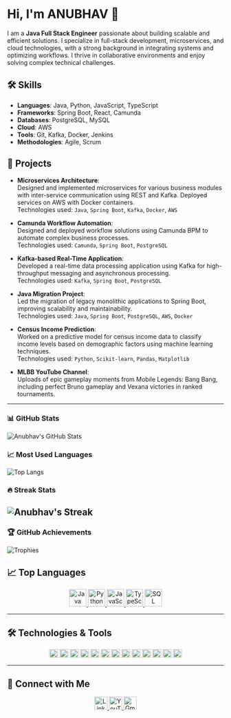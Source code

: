 # Hi, I'm ANUBHAV 👋

I am a **Java Full Stack Engineer** passionate about building scalable and efficient solutions. I specialize in full-stack development, microservices, and cloud technologies, with a strong background in integrating systems and optimizing workflows. I thrive in collaborative environments and enjoy solving complex technical challenges.

## 🛠 Skills
- **Languages**: Java, Python, JavaScript, TypeScript
- **Frameworks**: Spring Boot, React, Camunda
- **Databases**: PostgreSQL, MySQL
- **Cloud**: AWS
- **Tools**: Git, Kafka, Docker, Jenkins
- **Methodologies**: Agile, Scrum

## 🚀 Projects

- **Microservices Architecture**:  
  Designed and implemented microservices for various business modules with inter-service communication using REST and Kafka. Deployed services on AWS with Docker containers.  
  Technologies used: `Java`, `Spring Boot`, `Kafka`, `Docker`, `AWS`

- **Camunda Workflow Automation**:  
  Designed and deployed workflow solutions using Camunda BPM to automate complex business processes.  
  Technologies used: `Camunda`, `Spring Boot`, `PostgreSQL`

- **Kafka-based Real-Time Application**:  
  Developed a real-time data processing application using Kafka for high-throughput messaging and asynchronous processing.  
  Technologies used: `Kafka`, `Spring Boot`, `PostgreSQL`

- **Java Migration Project**:  
  Led the migration of legacy monolithic applications to Spring Boot, improving scalability and maintainability.  
  Technologies used: `Java`, `Spring Boot`, `PostgreSQL`, `AWS`, `Docker`

- **Census Income Prediction**:  
  Worked on a predictive model for census income data to classify income levels based on demographic factors using machine learning techniques.  
  Technologies used: `Python`, `Scikit-learn`, `Pandas`, `Matplotlib`

- **MLBB YouTube Channel**:  
  Uploads of epic gameplay moments from Mobile Legends: Bang Bang, including perfect Bruno gameplay and Vexana victories in ranked tournaments.
---

### 📊 GitHub Stats
![Anubhav's GitHub Stats](https://github-readme-stats.vercel.app/api?username=Mr-AB007&show_icons=true&theme=radical)

### 📈 Most Used Languages
![Top Langs](https://github-readme-stats.vercel.app/api/top-langs?username=Mr-AB007&theme=radical&hide_progress=true)

### 🔥 Streak Stats
![Anubhav's Streak](https://github-readme-streak-stats.herokuapp.com/?user=Mr-AB007&theme=radical)
---
### 🏆 GitHub Achievements
![Trophies](https://github-profile-trophy.vercel.app/?username=Mr-AB007&theme=radical)

## 📈 Top Languages

<p align="center">
  <a href="https://github.com/Mr-AB007" target="_blank">
    <img src="https://img.shields.io/badge/Java-%23ED8B00.svg?style=for-the-badge&logo=java&logoColor=white&labelColor=333333" alt="Java" height="40"/>
  </a>
  <a href="https://github.com/Mr-AB007" target="_blank">
    <img src="https://img.shields.io/badge/Python-%2336758C.svg?style=for-the-badge&logo=python&logoColor=white&labelColor=333333" alt="Python" height="40"/>
  </a>
  <a href="https://github.com/Mr-AB007" target="_blank">
    <img src="https://img.shields.io/badge/JavaScript-%23F7DF1E.svg?style=for-the-badge&logo=javascript&logoColor=black&labelColor=333333" alt="JavaScript" height="40"/>
  </a>
  <a href="https://github.com/your-username" target="_blank">
    <img src="https://img.shields.io/badge/TypeScript-%233178C6.svg?style=for-the-badge&logo=typescript&logoColor=white&labelColor=333333" alt="TypeScript" height="40"/>
  </a>
  <a href="https://github.com/Mr-AB007" target="_blank">
    <img src="https://img.shields.io/badge/SQL-%23276DC3.svg?style=for-the-badge&logo=postgresql&logoColor=white&labelColor=333333" alt="SQL" height="40"/>
  </a>
</p>

---

## 🛠 Technologies & Tools

<p align="center">
  <img src="https://img.shields.io/badge/Java-%23ED8B00.svg?style=flat&logo=java&logoColor=white" alt="Java" height="20"/>
  <img src="https://img.shields.io/badge/Spring%20Boot-%236DB33F.svg?style=flat&logo=spring-boot&logoColor=white" alt="Spring Boot" height="20"/>
  <img src="https://img.shields.io/badge/React-%2361DAFB.svg?style=flat&logo=react&logoColor=black" alt="React" height="20"/>
  <img src="https://img.shields.io/badge/Camunda-%23007acc.svg?style=flat&logo=camunda&logoColor=white" alt="Camunda" height="20"/>
  <img src="https://img.shields.io/badge/PostgreSQL-%23336791.svg?style=flat&logo=postgresql&logoColor=white" alt="PostgreSQL" height="20"/>
  <img src="https://img.shields.io/badge/AWS-%23232F3E.svg?style=flat&logo=amazon-aws&logoColor=white" alt="AWS" height="20"/>
  <img src="https://img.shields.io/badge/Docker-%232496ED.svg?style=flat&logo=docker&logoColor=white" alt="Docker" height="20"/>
  <img src="https://img.shields.io/badge/Git-%23F05033.svg?style=flat&logo=git&logoColor=white" alt="Git" height="20"/>
  <img src="https://img.shields.io/badge/Kafka-%23231F20.svg?style=flat&logo=apache-kafka&logoColor=white" alt="Kafka" height="20"/>
  <img src="https://img.shields.io/badge/Jenkins-%23D24939.svg?style=flat&logo=jenkins&logoColor=white" alt="Jenkins" height="20"/>
  <img src="https://img.shields.io/badge/Python-%2336758C.svg?style=flat&logo=python&logoColor=white" alt="Python" height="20"/>
  <img src="https://img.shields.io/badge/Scikit%20Learn-%2335495E.svg?style=flat&logo=scikit-learn&logoColor=white" alt="Scikit-learn" height="20"/>
  <img src="https://img.shields.io/badge/Jupyter%20Notebook-%23F37626.svg?style=flat&logo=jupyter&logoColor=white" alt="Jupyter Notebook" height="20"/>
</p>


---

## 🤝 Connect with Me

<p align="center">
  <a href="https://www.linkedin.com/in/anubhav-ranjan007/" target="_blank">
    <img src="https://img.shields.io/badge/LinkedIn-%230077B5.svg?style=for-the-badge&logo=linkedin&logoColor=white" alt="LinkedIn" height="30"/>
  </a>
  <a href="https://www.youtube.com/@FuryGuild" target="_blank">
    <img src="https://img.shields.io/badge/YouTube-%23FF0000.svg?style=for-the-badge&logo=youtube&logoColor=white" alt="YouTube" height="30"/>
  </a>
  <a href="mailto:anubhav7.ranjan@gmail.com">
    <img src="https://img.shields.io/badge/Gmail-%23EA4335.svg?style=for-the-badge&logo=gmail&logoColor=white" alt="Gmail" height="30"/>
  </a>
</p>


